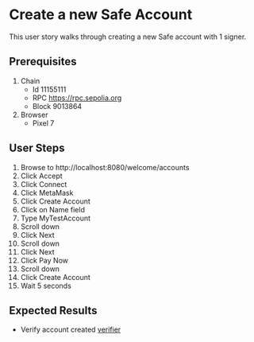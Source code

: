 # Create a new Safe Account

This user story walks through creating a new Safe account with 1 signer.

## Prerequisites

1. Chain
   - Id 11155111
   - RPC https://rpc.sepolia.org
   - Block 9013864
2. Browser
   - Pixel 7


## User Steps

1. Browse to http://localhost:8080/welcome/accounts
1. Click Accept
1. Click Connect 
1. Click MetaMask
1. Click Create Account
1. Click on Name field
1. Type MyTestAccount
1. Scroll down
1. Click Next
1. Scroll down
1. Click Next
1. Click Pay Now
1. Scroll down
1. Click Create Account
1. Wait 5 seconds

## Expected Results

- Verify account created [verifier](verifiers/tx_success.py)

